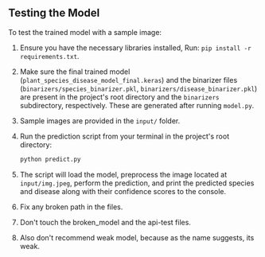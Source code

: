 ## Testing the Model

To test the trained model with a sample image:

1.  Ensure you have the necessary libraries installed, Run: `pip install -r requirements.txt`.
2.  Make sure the final trained model (`plant_species_disease_model_final.keras`) and the binarizer files (`binarizers/species_binarizer.pkl`, `binarizers/disease_binarizer.pkl`) are present in the project's root directory and the `binarizers` subdirectory, respectively. These are generated after running `model.py`.
3.  Sample images are provided in the `input/` folder.
4.  Run the prediction script from your terminal in the project's root directory:

    ```bash
    python predict.py
    ```

5.  The script will load the model, preprocess the image located at `input/img.jpeg`, perform the prediction, and print the predicted species and disease along with their confidence scores to the console.
6.  Fix any broken path in the files.
7.  Don't touch the broken_model and the api-test files.
8.  Also don't recommend weak model, because as the name suggests, its weak.